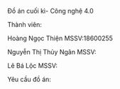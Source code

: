 Đồ án cuối kì- Công nghệ 4.0

Thành viên:

Hoàng Ngọc Thiện          MSSV:18600255

Nguyễn Thị Thủy Ngân      MSSV:

Lê Bá Lộc                 MSSV:   

Yêu cầu đồ án:
